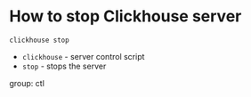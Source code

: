 # How to stop Clickhouse server

```clickhouse
clickhouse stop
```

- `clickhouse` - server control script
- `stop` - stops the server

group: ctl


